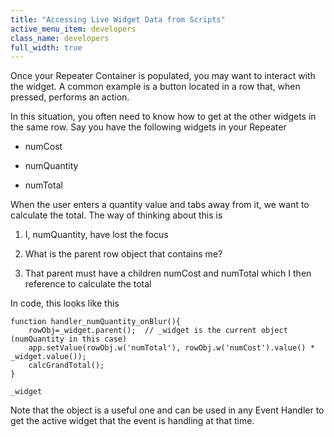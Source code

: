 ```yaml
---
title: "Accessing Live Widget Data from Scripts"
active_menu_item: developers
class_name: developers
full_width: true
---
```



Once your Repeater Container is populated, you may want to interact with the widget. A common example is a button located in a row that, when pressed, performs an action.

In this situation, you often need to know how to get at the other widgets in the same row. Say you have the following widgets in your Repeater

 - numCost

 - numQuantity

 - numTotal

When the user enters a quantity value and tabs away from it, we want to calculate the total. The way of thinking about this is

  1.   I, numQuantity, have lost the focus

  2.   What is the parent row object that contains me?

  3.   That parent must have a children numCost and numTotal which I then reference to calculate the total

In code, this looks like this

    function handler_numQuantity_onBlur(){
        rowObj=_widget.parent();  // _widget is the current object (numQuantity in this case)
        app.setValue(rowObj.w('numTotal'), rowObj.w('numCost').value() * _widget.value());
        calcGrandTotal();
    }
     
    _widget
   

Note that the object is a useful one and can be used in any Event Handler to get the active widget that the event is handling at that time.
